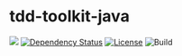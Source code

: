 # tdd-toolkit-java

![](https://maven-badges.herokuapp.com/maven-central/com.github.grzesiek-galezowski/tdd-toolkit-java/badge.svg)
[![Dependency Status](https://www.versioneye.com/user/projects/56c2b80518b271002c69a2dc/badge.svg?style=flat)](https://www.versioneye.com/user/projects/56c2b80518b271002c69a2dc) 
[![License](http://img.shields.io/:license-mit-blue.svg)](http://doge.mit-license.org)
![Build](https://travis-ci.org/grzesiek-galezowski/tdd-toolkit-java.svg?branch=master)
